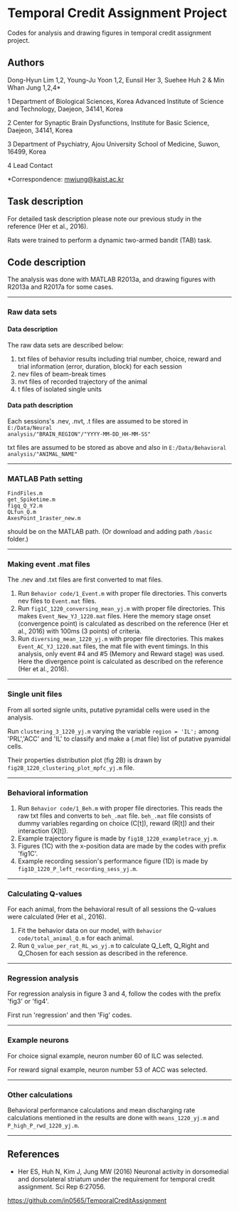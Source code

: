 # Temporal Credit Assignment Project

Codes for analysis and drawing figures in temporal credit assignment project.

## Authors
Dong-Hyun Lim 1,2, Young-Ju Yoon 1,2, Eunsil Her 3, Suehee Huh 2 & Min Whan Jung 1,2,4*

1 Department of Biological Sciences, Korea Advanced Institute of Science and Technology, Daejeon, 34141, Korea

2 Center for Synaptic Brain Dysfunctions, Institute for Basic Science, Daejeon, 34141, Korea

3 Department of Psychiatry, Ajou University School of Medicine, Suwon, 16499, Korea

4 Lead Contact

*Correspondence: mwjung@kaist.ac.kr

## Task description
For detailed task description please note our previous study in the reference (Her et al., 2016).

Rats were trained to perform a dynamic two-armed bandit (TAB) task.

## Code description
The analysis was done with MATLAB R2013a, and drawing figures with R2013a and R2017a for some cases.
*****
### Raw data sets
#### Data description
The raw data sets are described below:
1. txt files of behavior results including trial number, choice, reward and trial information (error, duration, block) for each session
2. nev files of beam-break times
3. nvt files of recorded trajectory of the animal
4. t files of isolated single units
#### Data path description
Each sessions's .nev, .nvt, .t files are assumed to be stored in <code>E:/Data/Neural analysis/"BRAIN_REGION"/"YYYY-MM-DD_HH-MM-SS"</code>

txt files are assumed to be stored as above and also in <code>E:/Data/Behavioral analysis/"ANIMAL_NAME"</code>
*****
### MATLAB Path setting
    FindFiles.m
    get_Spiketime.m
    figq_Q_Y2.m
    QLfun_Q.m
    AxesPoint_1raster_new.m
    
should be on the MATLAB path. (Or download and adding path <code>/basic</code> folder.)

*****
### Making event .mat files
The .nev and .txt files are first converted to mat files.
1. Run <code>Behavior code/1_Event.m</code> with proper file directories. This converts nev files to <code>Event.mat</code> files.
2. Run <code>fig1C_1220_conversing_mean_yj.m</code> with proper file directories. This makes <code>Event_New_YJ_1220.mat</code> files.
Here the memory stage onset (convergence point) is calculated as described on the reference (Her et al., 2016) with 100ms (3 points) of criteria.
3. Run <code>diversing_mean_1220_yj.m</code> with proper file directories. This makes <code>Event_AC_YJ_1220.mat</code> files, the mat file with event timings. In this analysis, only event #4 and #5 (Memory and Reward stage) was used. Here the divergence point is calculated as described on the reference (Her et al., 2016).

*****
### Single unit files
From all sorted signle units, putative pyramidal cells were used in the analysis.

Run <code>clustering_3_1220_yj.m</code> varying the variable <code>region = 'IL';</code> among 'PRL','ACC' and 'IL' to classify and make a (.mat file) list of putative pyamidal cells.

Their properties distribution plot (fig 2B) is drawn by <code>fig2B_1220_clustering_plot_mpfc_yj.m</code> file.

*****
### Behavioral information
1. Run <code>Behavior code/1_Beh.m</code> with proper file directories. This reads the raw txt files and converts to <code>beh_.mat</code> file.
<code>beh_.mat</code> file consists of dummy variables regarding on choice (C[t]), reward (R[t]) and their interaction (X[t]).
2. Example trajectory figure is made by <code>fig1B_1220_exampletrace_yj.m</code>.
3. Figures (1C) with the x-position data are made by the codes with prefix 'fig1C'.
4. Example recording session's performance figure (1D) is made by <code>fig1D_1220_P_left_recording_sess_yj.m</code>.

*****
### Calculating Q-values
For each animal, from the behavioral result of all sessions the Q-values were calculated (Her et al., 2016).
1. Fit the behavior data on our model, with <code>Behavior code/total_animal_Q.m</code> for each animal.
2. Run <code>Q_value_per_rat_RL_ws_yj.m</code> to calculate Q_Left, Q_Right and Q_Chosen for each session as described in the reference.
*****
### Regression analysis
For regression analysis in figure 3 and 4, follow the codes with the prefix 'fig3' or 'fig4'.

First run 'regression' and then 'Fig' codes.

*****
### Example neurons
For choice signal example, neuron number 60 of ILC was selected.

For reward signal example, neuron number 53 of ACC was selected.

*****
### Other calculations
Behavioral performance calculations and mean discharging rate calculations mentioned in the results are done with <code>means_1220_yj.m</code> and <code>P_high_P_rwd_1220_yj.m</code>.

*****
## References
* Her ES, Huh N, Kim J, Jung MW (2016) Neuronal activity in dorsomedial and dorsolateral striatum under the requirement for temporal credit assignment. Sci Rep 6:27056.


https://github.com/in0565/TemporalCreditAssignment
